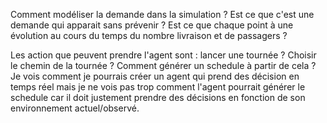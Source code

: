 Comment modéliser la demande dans la simulation ? Est ce que c'est une demande qui apparait sans prévenir ? Est ce que chaque point à une évolution au cours du temps du nombre livraison et de passagers ?

Les action que peuvent prendre l'agent sont : lancer une tournée ? Choisir le chemin de la tournée ? Comment générer un schedule à partir de cela ? 
Je vois comment je pourrais créer un agent qui prend des décision en temps réel mais je ne vois pas trop comment l'agent pourrait générer le schedule car il doit justement prendre des décisions en fonction de son environnement actuel/observé.